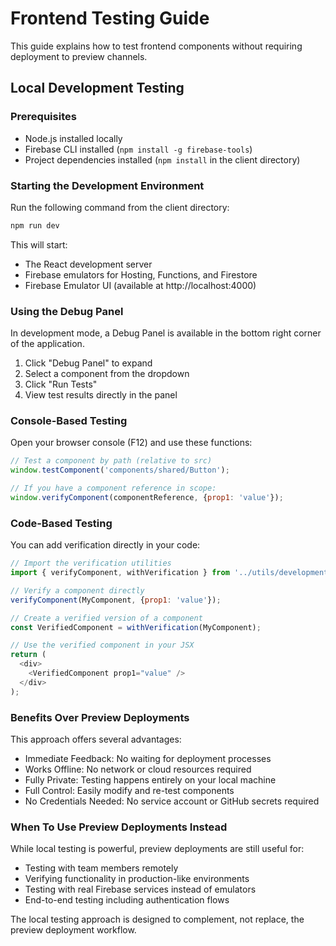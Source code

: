 # Frontend Testing Guide

This guide explains how to test frontend components without requiring deployment to preview channels.

## Local Development Testing

### Prerequisites
- Node.js installed locally
- Firebase CLI installed (`npm install -g firebase-tools`)
- Project dependencies installed (`npm install` in the client directory)

### Starting the Development Environment

Run the following command from the client directory:
```bash
npm run dev
```
This will start:

- The React development server
- Firebase emulators for Hosting, Functions, and Firestore
- Firebase Emulator UI (available at http://localhost:4000)

### Using the Debug Panel
In development mode, a Debug Panel is available in the bottom right corner of the application.

1. Click "Debug Panel" to expand
2. Select a component from the dropdown
3. Click "Run Tests"
4. View test results directly in the panel

### Console-Based Testing
Open your browser console (F12) and use these functions:
```javascript
// Test a component by path (relative to src)
window.testComponent('components/shared/Button');

// If you have a component reference in scope:
window.verifyComponent(componentReference, {prop1: 'value'});
```

### Code-Based Testing
You can add verification directly in your code:
```javascript
// Import the verification utilities
import { verifyComponent, withVerification } from '../utils/development/verifyComponent';

// Verify a component directly
verifyComponent(MyComponent, {prop1: 'value'});

// Create a verified version of a component
const VerifiedComponent = withVerification(MyComponent);

// Use the verified component in your JSX
return (
  <div>
    <VerifiedComponent prop1="value" />
  </div>
);
```

### Benefits Over Preview Deployments
This approach offers several advantages:

- Immediate Feedback: No waiting for deployment processes
- Works Offline: No network or cloud resources required
- Fully Private: Testing happens entirely on your local machine
- Full Control: Easily modify and re-test components
- No Credentials Needed: No service account or GitHub secrets required

### When To Use Preview Deployments Instead
While local testing is powerful, preview deployments are still useful for:

- Testing with team members remotely
- Verifying functionality in production-like environments
- Testing with real Firebase services instead of emulators
- End-to-end testing including authentication flows

The local testing approach is designed to complement, not replace, the preview deployment workflow.
